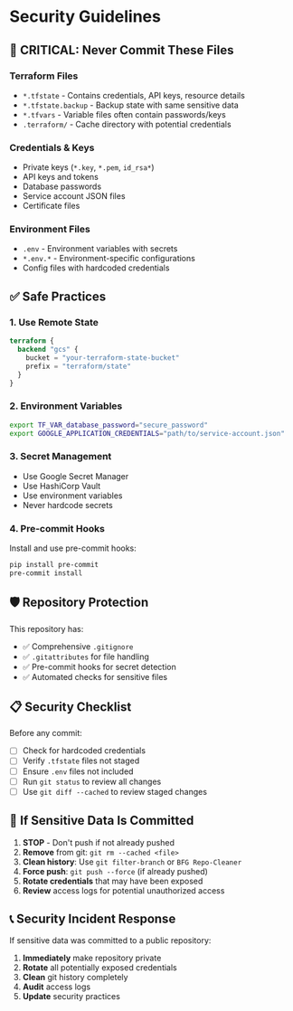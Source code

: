 # Security Guidelines

## 🚨 CRITICAL: Never Commit These Files

### Terraform Files
- `*.tfstate` - Contains credentials, API keys, resource details
- `*.tfstate.backup` - Backup state with same sensitive data
- `*.tfvars` - Variable files often contain passwords/keys
- `.terraform/` - Cache directory with potential credentials

### Credentials & Keys
- Private keys (`*.key`, `*.pem`, `id_rsa*`)
- API keys and tokens
- Database passwords
- Service account JSON files
- Certificate files

### Environment Files
- `.env` - Environment variables with secrets
- `*.env.*` - Environment-specific configurations
- Config files with hardcoded credentials

## ✅ Safe Practices

### 1. Use Remote State
```terraform
terraform {
  backend "gcs" {
    bucket = "your-terraform-state-bucket"
    prefix = "terraform/state"
  }
}
```

### 2. Environment Variables
```bash
export TF_VAR_database_password="secure_password"
export GOOGLE_APPLICATION_CREDENTIALS="path/to/service-account.json"
```

### 3. Secret Management
- Use Google Secret Manager
- Use HashiCorp Vault
- Use environment variables
- Never hardcode secrets

### 4. Pre-commit Hooks
Install and use pre-commit hooks:
```bash
pip install pre-commit
pre-commit install
```

## 🛡️ Repository Protection

This repository has:
- ✅ Comprehensive `.gitignore`
- ✅ `.gitattributes` for file handling
- ✅ Pre-commit hooks for secret detection
- ✅ Automated checks for sensitive files

## 📋 Security Checklist

Before any commit:
- [ ] Check for hardcoded credentials
- [ ] Verify `.tfstate` files not staged
- [ ] Ensure `.env` files not included
- [ ] Run `git status` to review all changes
- [ ] Use `git diff --cached` to review staged changes

## 🚨 If Sensitive Data Is Committed

1. **STOP** - Don't push if not already pushed
2. **Remove** from git: `git rm --cached <file>`
3. **Clean history**: Use `git filter-branch` or `BFG Repo-Cleaner`
4. **Force push**: `git push --force` (if already pushed)
5. **Rotate credentials** that may have been exposed
6. **Review** access logs for potential unauthorized access

## 📞 Security Incident Response

If sensitive data was committed to a public repository:
1. **Immediately** make repository private
2. **Rotate** all potentially exposed credentials
3. **Clean** git history completely
4. **Audit** access logs
5. **Update** security practices